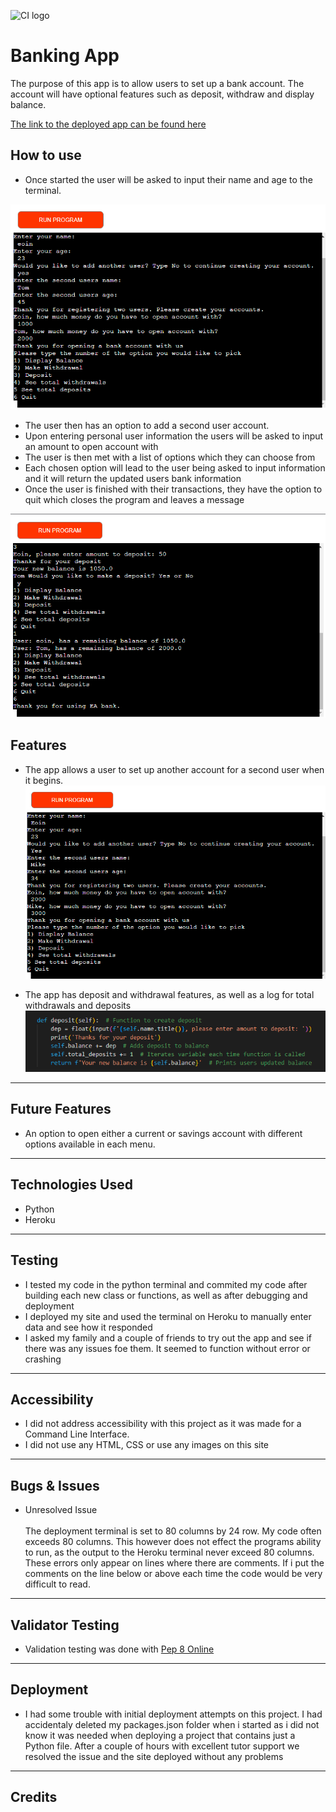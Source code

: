 ![CI logo](https://codeinstitute.s3.amazonaws.com/fullstack/ci_logo_small.png)

# Banking App  
 
The purpose of this app is to allow users to set up a bank account. The account will have optional features such as deposit, withdraw and display balance.  

[The link to the deployed app can be found here](https://eoins-atm.herokuapp.com/)

## How to use

- Once started the user will be asked to input their name and age to the terminal.

![Banking_app](gallery/mkdwn_img1.png)

 - The user then has an option to add a second user account.
 - Upon entering personal user information the users will be asked to input an amount to open account with
 - The user is then met with a list of options which they can choose from
 - Each chosen option will lead to the user being asked to input information and it will return the updated users bank information
 - Once the user is finished with their transactions, they have the option to quit which closes the program and leaves a message

![Banking_app_2](gallery/mkdwn_img2.png)

## Features
 - The app allows a user to set up another account for a second user when it begins.  
 ![Opening_two_accounts](gallery/mkdwn_img3.png)

 - The app has deposit and withdrawal features, as well as a log for total withdrawals and deposits
 ![Deposit_function](gallery/mkdwn_img4.png) 
----
## Future Features
- An option to open either a current or savings account with different options available in each menu.

----
## Technologies Used
- Python
- Heroku
----
## Testing
- I tested my code in the python terminal and commited my code after building each new class or functions, as well as after debugging and deployment
- I deployed my site and used the terminal on Heroku to manually enter data and see how it responded
- I asked my family and a couple of friends to try out the app and see if there was any issues foe them. It seemed to function without error or crashing    

----
## Accessibility
- I did not address accessibility with this project as it was made for a Command Line Interface.
- I did not use any HTML, CSS or use any images on this site

----
## Bugs & Issues  
- Unresolved Issue   <br>  
The deployment terminal is set to 80 columns by 24 row. My code often exceeds 80 columns. This however does not effect the programs ability to run, as the output to the Heroku terminal never exceed 80 columns. These errors only appear on lines where there are comments. If i put the comments on the line below or above each time the code would be very difficult to read. 

----
## Validator Testing
- Validation testing was done with [Pep 8 Online](http://pep8online.com/)
----
## Deployment
- I had some trouble with initial deployment attempts on this project. I had accidentaly deleted my packages.json folder when i started as i did not know it was needed when deploying a project that contains just a Python file. After a couple of hours with excellent tutor support we resolved the issue and the site deployed without any problems  

----
## Credits
